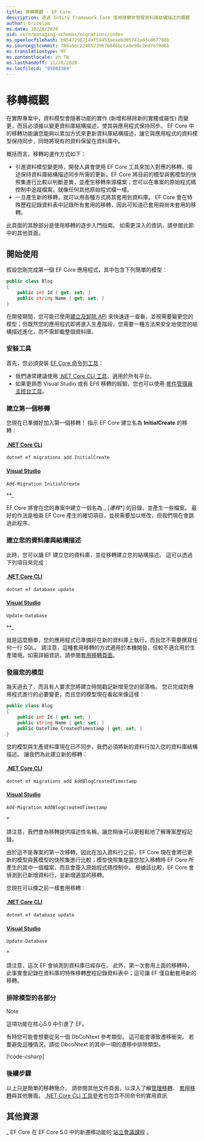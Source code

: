 ```yaml
---
title: 移轉概觀 - EF Core
description: 透過 Entity Framework Core 使用移轉來管理資料庫結構描述的概觀
author: bricelam
ms.date: 10/28/2020
uid: core/managing-schemas/migrations/index
ms.openlocfilehash: b9547298714af59453aeae6d05742a03c067708b
ms.sourcegitcommit: 788a56c2248523967b846bcca0e98c2ed7ef0d6b
ms.translationtype: MT
ms.contentlocale: zh-TW
ms.lasthandoff: 11/20/2020
ms.locfileid: "95003389"
---
```

# <a name="migrations-overview"></a>移轉概觀

在實際專案中，資料模型會隨著功能的實作 (新增和移除新的實體或屬性) 而變更，而且必須據以變更資料庫結構描述，使其與應用程式保持同步。 EF Core 中的移轉功能讓您能夠以累加方式來更新資料庫結構描述，讓它與應用程式的資料模型保持同步，同時將現有的資料保留在資料庫中。

概括而言，移轉的運作方式如下：

* 引進資料模型變更時，開發人員會使用 EF Core 工具來加入對應的移轉，描述保持資料庫結構描述同步所需的更新。EF Core 將目前的模型與舊模型的快照集進行比較以判斷差異，並產生移轉來源檔案；您可以在專案的原始程式碼控制中追蹤檔案，就像任何其他原始程式檔一樣。
* 一旦產生新的移轉，就可以用各種方式將其套用到資料庫。 EF Core 會在特殊歷程記錄資料表中記錄所有套用的移轉，因此可知道已套用與尚未套用的移轉。

此頁面的其餘部分是使用移轉的逐步入門指南。 如需更深入的資訊，請參閱此節中的其他頁面。

## <a name="getting-started"></a>開始使用

假設您剛完成第一個 EF Core 應用程式，其中包含下列簡單的模型：

```csharp
public class Blog
{
    public int Id { get; set; }
    public string Name { get; set; }
}
```

在開發期間，您可能已使用[建立及卸除 API](xref:core/managing-schemas/ensure-created) 來快速逐一查看，並視需要變更您的模型；但既然您的應用程式即將進入生產階段，您需要一種方法來安全地使您的結構描述進化，而不需卸載整個資料庫。

### <a name="install-the-tools"></a>安裝工具

首先，您必須安裝 [EF Core 命令列工具](xref:core/cli/index)：

* 我們通常建議使用 [.NET Core CLI 工具](xref:core/cli/dotnet)，適用於所有平台。
* 如果更熟悉 Visual Studio 或有 EF6 移轉的經驗，您也可以使用 [套件管理員主控台工具](xref:core/cli/powershell)。

### <a name="create-your-first-migration"></a>建立第一個移轉

您現在已準備好加入第一個移轉！ 指示 EF Core 建立名為 **InitialCreate** 的移轉：

#### <a name="net-core-cli"></a>[.NET Core CLI](#tab/dotnet-core-cli)

```dotnetcli
dotnet ef migrations add InitialCreate
```

#### <a name="visual-studio"></a>[Visual Studio](#tab/vs)

```powershell
Add-Migration InitialCreate
```

**_

EF Core 將會在您的專案中建立一個名為 _ [*遷移**] 的目錄，並產生一些檔案。 最好的作法是檢查 EF Core 產生的確切項目，並視需要加以修改，但我們現在會跳過此程序。

### <a name="create-your-database-and-schema"></a>建立您的資料庫與結構描述

此時，您可以讓 EF 建立您的資料庫，並從移轉建立您的結構描述。 這可以透過下列項目來完成：

#### <a name="net-core-cli"></a>[.NET Core CLI](#tab/dotnet-core-cli)

```dotnetcli
dotnet ef database update
```

#### <a name="visual-studio"></a>[Visual Studio](#tab/vs)

```powershell
Update-Database
```

**_

就是這麼簡單，您的應用程式已準備好在新的資料庫上執行，而且您不需要撰寫任何一行 SQL。 請注意，這種套用移轉的方式適用於本機開發，但較不適合用於生產環境。如需詳細資訊，請參閱[套用移轉頁面](xref:core/managing-schemas/migrations/applying)。

### <a name="evolving-your-model"></a>發展您的模型

幾天過去了，而且有人要求您將建立時間戳記新增至您的部落格。 您已完成對應用程式進行的必要變更，而且您的模型現在看起來像這樣：

```csharp
public class Blog
{
    public int Id { get; set; }
    public string Name { get; set; }
    public DateTime CreatedTimestamp { get; set; }
}
```

您的模型與生產資料庫現在已不同步，我們必須將新的資料行加入您的資料庫結構描述。 讓我們為此建立新的移轉：

#### <a name="net-core-cli"></a>[.NET Core CLI](#tab/dotnet-core-cli)

```dotnetcli
dotnet ef migrations add AddBlogCreatedTimestamp
```

#### <a name="visual-studio"></a>[Visual Studio](#tab/vs)

```powershell
Add-Migration AddBlogCreatedTimestamp
```

_*_

請注意，我們會為移轉提供描述性名稱，讓您稍後可以更輕鬆地了解專案歷程記錄。

由於這不是專案的第一次移轉，因此在加入資料行之前，EF Core 現在會將已更新的模型與舊模型的快照集進行比較；模型快照集是當您加入移轉時 EF Core 所產生的其中一個檔案，而且會簽入原始程式碼控制中。 根據該比較，EF Core 會偵測到已新增資料行，並新增適當的移轉。

您現在可以像之前一樣套用移轉：

<!--markdownlint-disable MD024-->

#### <a name="net-core-cli"></a>[.NET Core CLI](#tab/dotnet-core-cli)

```dotnetcli
dotnet ef database update
```

#### <a name="visual-studio"></a>[Visual Studio](#tab/vs)

```powershell
Update-Database
```

<!--markdownlint-enable MD024-->

_*_

請注意，這次 EF 會偵測到資料庫已經存在。 此外，第一次套用上面的移轉時，此事實會記錄在資料庫的特殊移轉歷程記錄資料表中；這可讓 EF 僅自動套用新的移轉。

### <a name="excluding-parts-of-your-model"></a>排除模型的各部分

> [!NOTE]
> 這項功能在核心5.0 中引進了 EF。

有時您可能會想要從另一個 DbCoNtext 參考類型。 這可能會導致遷移衝突。 若要避免這種情況，請從 DbcoNtext 的其中一項的遷移中排除類型。

[!code-csharp[](../../../../samples/core/Modeling/FluentAPI/TableExcludeFromMigrations.cs#TableExcludeFromMigrations)]

### <a name="next-steps"></a>後續步驟

以上只是簡單的移轉簡介。 請參閱其他文件頁面，以深入了解[管理移轉](xref:core/managing-schemas/migrations/managing)、 [套用移轉](xref:core/managing-schemas/migrations/applying)與其他層面。 [.NET Core CLI 工具參考](xref:core/cli/index)也包含不同命令的實用資訊

## <a name="additional-resources"></a>其他資源

_ EF Core 在 EF Core 5.0 中的新遷移功能的 [站立會議課程](https://www.youtube.com/watch?v=mSsGERmrhnE&list=PLdo4fOcmZ0oX-DBuRG4u58ZTAJgBAeQ-t&index=20) 。
